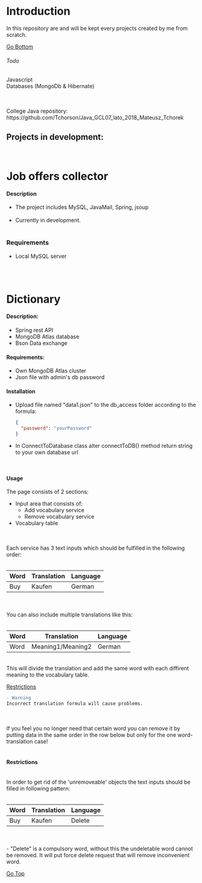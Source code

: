 # Introduction 
In this repository are and will be kept every projects created by me from scratch. 

[Go Bottom](#GoBottom)
<a name="GoTop"></a>


###### Todo 
Javascript <br /> 
Databases (MongoDb & Hibernate) <br /> 

<br/>
<br/>
College Java repository:<br/>
https://github.com/Tchorson/Java_GCL07_lato_2018_Mateusz_Tchorek <br /> 


## Projects in development:
<br/>

Job offers collector
======

#### Description
<ul>
	<li>The project includes MySQL, JavaMail, Spring, jsoup </li><br /> 
	<li>Currently in development. </li><br/> 
</ul>

### Requirements

<ul>
	<li>Local MySQL server</li>
</ul>
<br/>
<br/>

Dictionary 
======

#### Description:

<ul>
	<li>Spring rest API </li>
	<li>MongoDB Atlas database </li>
	<li>Bson Data exchange </li>
</ul>

#### Requirements:
<ul>
	<li> Own MongoDB Atlas cluster </li>
	<li> Json file with admin's db password </li>
</ul>

#### Installation
<ul> 
	<li>Upload file named "data1.json" to the db_access folder according to the formula: <br/> </li>

```json
{
  "password": "yourPassword"
}
```

<li> In ConnectToDatabase class alter connectToDB() method return string to your own database url <br/></li>
</ul>
<br/>

#### Usage
The page consists of 2 sections: <br/>
- Input area that consists of:<br/>
	- Add vocabulary service <br/>
	- Remove vocabulary service <br/>
- Vocabulary table
<br/>
<br/>
Each service has 3 text inputs which should be fulfilled in the following order: <br/>
<br/>

| Word  | Translation | Language |
| ----- | ----------- | -------- |
| Buy   | Kaufen      | German   |

<br/>
<br/>
You can also include multiple translations like this: <br/> <br/>

| Word  | Translation      | Language |
| ----- | ---------------- | -------- |
| Word  | Meaning1/Meaning2| German   |

<br/>
This will divide the translation and add the same word with each diffirent meaning to the vocabulary table.<br/>

[Restrictions](#Restrictions)

```diff
- Warning
Incorrect translation formula will cause problems. 
```

<br/>
<br/>
If you feel you no longer need that certain word you can remove it by putting data in the same order in the row below but only for the one word-translation case!
<br/>
<br/>

#### Restrictions

<a name="GoBottom"></a>

<br/>
In order to get rid of the 'unremoveable' objects the text inputs should be filled in following pattern: <br/>
<br/>

| Word  | Translation | Language |
| ----- | ----------- | -------- |
| Buy   | Kaufen      | Delete   |

<br/>
<br/>
- "Delete" is a compulsory word, without this the undeletable word cannot be removed.
It will put force delete request that will remove inconvenient word. 

<a name="GoBottom"></a>
[Go Top](#GoTop)
